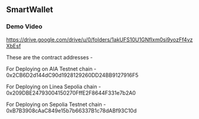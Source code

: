 ## SmartWallet

### Demo Video
https://drive.google.com/drive/u/0/folders/1akUFS10U1GNfIxm0si9yozFf4vzXbEsf

These are the contract addresses -

For Deploying on AIA Testnet chain - 0x2CB6D2d144dC90d1928129260DD24BB9127916F5

For Deploying on Linea Sepolia chain - 0x209DBE24793004150270FffE2F8644F331e7b2A0

For Deploying on Sepolia Testnet chain - 0xB7B3908cAaC849e15b7b66337B1c78dABf93C10d